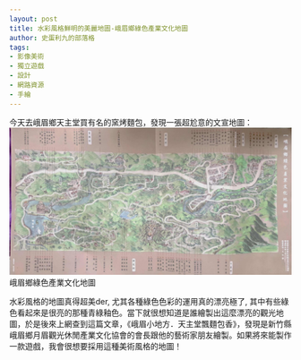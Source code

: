 ```yaml
---
layout: post
title: 水彩風格鮮明的美麗地圖-峨眉鄉綠色產業文化地圖
author: 史蛋利九的部落格
tags:
- 影像美術
- 獨立遊戲
- 設計
- 網路資源
- 手繪
---
```


今天去峨眉鄉天主堂買有名的窯烤麵包，發現一張超尬意的文宣地圖：
![green-map](/img/in-post/water-color-green-map.jpg) 峨眉鄉綠色產業文化地圖

水彩風格的地圖真得超美der, 尤其各種綠色色彩的運用真的漂亮極了, 其中有些綠色看起來是很亮的那種青綠釉色。當下就很想知道是誰繪製出這麼漂亮的觀光地圖，於是後來上網查到這篇文章，《峨眉小地方．天主堂飄麵包香》，發現是新竹縣峨眉鄉月眉觀光休閒產業文化協會的會長跟他的藝術家朋友繪製。如果將來能製作一款遊戲，我會很想要採用這種美術風格的地圖！
